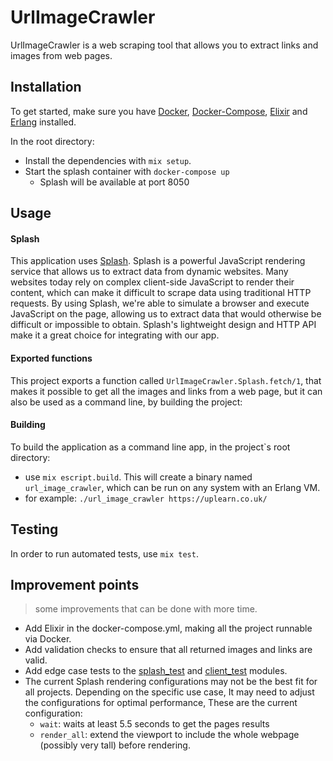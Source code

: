# UrlImageCrawler

UrlImageCrawler is a web scraping tool that allows you to extract links and images from web pages.

## Installation

To get started, make sure you have [Docker](https://www.docker.com/), [Docker-Compose](https://docs.docker.com/compose/), [Elixir](https://elixir-lang.org/) and
[Erlang](https://www.erlang.org/) installed.

In the root directory:
- Install the dependencies with `mix setup`.
- Start the splash container with `docker-compose up`
  - Splash will be available at port 8050

## Usage

#### Splash
This application uses [Splash](https://splash.readthedocs.io/en/stable/). Splash is a powerful JavaScript rendering service that allows us to extract data from dynamic websites. Many websites today rely on complex client-side JavaScript to render their content, which can make it difficult to scrape data using traditional HTTP requests. By using Splash, we're able to simulate a browser and execute JavaScript on the page, allowing us to extract data that would otherwise be difficult or impossible to obtain. Splash's lightweight design and HTTP API make it a great choice for integrating with our app.

#### Exported functions
This project exports a function called `UrlImageCrawler.Splash.fetch/1`, that makes it possible to get all the images and links from a web page, but it can also be used as a command line, by building the project:

#### Building
To build the application as a command line app, in the project`s root directory: 
- use `mix escript.build`. This will create a binary named `url_image_crawler`, which can be run on any system with an Erlang VM.
- for example: `./url_image_crawler https://uplearn.co.uk/`

## Testing

In order to run automated tests, use `mix test`.

## Improvement points
> some improvements that can be done with more time.

- Add Elixir in the docker-compose.yml, making all the project runnable via Docker.
- Add validation checks to ensure that all returned images and links are valid.
- Add edge case tests to the [splash_test](https://github.com/dannielb/url-image-crawler/blob/main/test/url_image_crawler/splash_test.exs) and [client_test](https://github.com/dannielb/url-image-crawler/blob/main/test/url_image_crawler/splash/client_test.exs) modules.
- The current Splash rendering configurations may not be the best fit for all projects. Depending on the specific use case, It may need to adjust the configurations for optimal performance, These are the current configuration:
  - `wait`: waits at least 5.5 seconds to get the pages results
  - `render_all`: extend the viewport to include the whole webpage (possibly very tall) before rendering.

